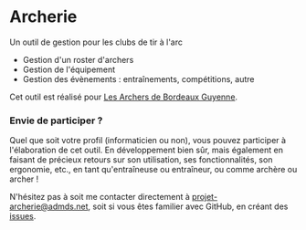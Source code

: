 # Archerie

Un outil de gestion pour les clubs de tir à l'arc

- Gestion d'un roster d'archers
- Gestion de l'équipement
- Gestion des évènements : entraînements, compétitions, autre

Cet outil est réalisé pour [Les Archers de Bordeaux Guyenne](https://archersdebordeaux-guyenne.com).

### Envie de participer ?

Quel que soit votre profil (informaticien ou non), vous pouvez participer à l'élaboration de cet outil.
En développement bien sûr, mais également en faisant de précieux retours sur son utilisation, ses fonctionnalités,
son ergonomie, etc., en tant qu'entraîneuse ou entraîneur, ou comme archère ou archer !

N'hésitez pas à soit me contacter directement à [projet-archerie@admds.net](mailto:projet-archerie@admds.net), soit
si vous êtes familier avec GitHub, en créant des [issues](https://github.com/dehy/archerie/issues).